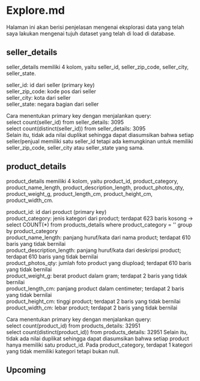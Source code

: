 # Explore.md #

Halaman ini akan berisi penjelasan mengenai eksplorasi data yang telah saya lakukan mengenai tujuh dataset yang telah di load di database.


## seller_details ## 

seller_details memiliki 4 kolom, yaitu seller_id, seller_zip_code, seller_city, seller_state.

seller_id: id dari seller (primary key)\
seller_zip_code: kode pos dari seller\
seller_city: kota dari seller\
seller_state: negara bagian dari seller

Cara menentukan primary key dengan menjalankan query:\
select count(seller_id) from seller_details: 3095\
select count(distinct(seller_id)) from seller_details: 3095\
Selain itu, tidak ada nilai duplikat sehingga dapat diasumsikan bahwa setiap seller/penjual memiliki satu seller_id tetapi ada kemungkinan untuk memiliki seller_zip_code, seller_city atau seller_state yang sama.

## product_details ##

product_details memiliki 4 kolom, yaitu product_id, product_category, product_name_length, product_description_length, product_photos_qty, product_weight_g, product_length_cm, product_height_cm, product_width_cm.

product_id: id dari product (primary key)\
product_category: jenis kategori dari product; terdapat 623 baris kosong -> select COUNT(\*) from products_details where product_category = '' group by product_category\
product_name_length: panjang huruf/kata dari nama product; terdapat 610 baris yang tidak bernilai\
product_description_length: panjang huruf/kata dari deskripsi product; terdapat 610 baris yang tidak bernilai\
product_photos_qty: jumlah foto product yang diupload; terdapat 610 baris yang tidak bernilai\
product_weight_g: berat product dalam gram; terdapat 2 baris yang tidak bernilai\
product_length_cm: panjang product dalam centimeter; terdapat 2 baris yang tidak bernilai\
product_height_cm: tinggi product; terdapat 2 baris yang tidak bernilai\
product_width_cm: lebar product; terdapat 2 baris yang tidak bernilai

Cara menentukan primary key dengan menjalankan query:\
select count(product_id) from products_details: 32951\
select count(distinct(product_id)) from products_details: 32951
Selain itu, tidak ada nilai duplikat sehingga dapat diasumsikan bahwa setiap product hanya memiliki satu product_id. Pada product_category, terdapat 1 kategori yang tidak memiliki kategori tetapi bukan null. 

## Upcoming ##
